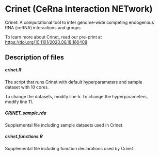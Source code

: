 # Crinet (CeRna Interaction NETwork)
Crinet: A computational tool to infer genome-wide competing endogenous RNA (ceRNA) interactions and groups

To learn more about Crinet, read our pre-print at https://doi.org/10.1101/2020.06.18.160408

## Description of files
##### crinet.R
The script that runs Crinet with default hyperparameters and sample dataset with 10 cores.

To change the datasets, modify line 5. To change the hyperparameters, modify line 11.

##### CRINET_sample.rda
Supplemental file including sample datasets used in Crinet.
##### crinet.functions.R
Supplemental file including function declarations used by Crinet

